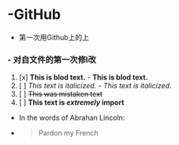 # -GitHub
- 第一次用Github上的上
###  - 对自文件的第一次修l改
1. [x] **This is blod text.** 
       - __This is blod text.__
2. [ ] *This text is italicized.* 
       - _This text is italicized._
3. [ ] ~~This was mistaken text~~
4. [ ] **This text is _extremely_ import**
- In the words of Abrahan Lincoln:
- > Pardon my French
